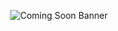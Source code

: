 <p align="center">
  <img src="https://res.cloudinary.com/df5hitkbj/image/upload/v1718605910/converasys_github_coming_soon_banner_1_gbna6d.png" alt="Coming Soon Banner">
</p>
